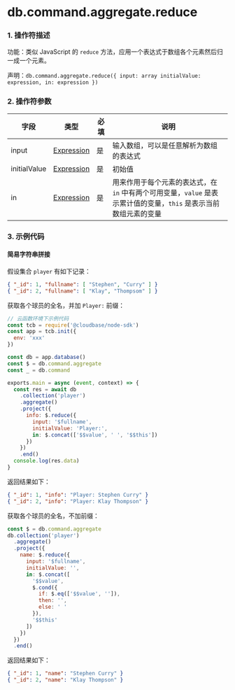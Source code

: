 # db.command.aggregate.reduce

### 1. 操作符描述

功能：类似 JavaScript 的 `reduce` 方法，应用一个表达式于数组各个元素然后归一成一个元素。

声明：`db.command.aggregate.reduce({ input: array initialValue: expression, in: expression })`

### 2. 操作符参数

| 字段         | 类型                           | 必填 | 说明                                                                                                              |
| ------------ | ------------------------------ | ---- | ----------------------------------------------------------------------------------------------------------------- |
| input        | [Expression](../expression.md) | 是   | 输入数组，可以是任意解析为数组的表达式                                                                            |
| initialValue | [Expression](../expression.md) | 是   | 初始值                                                                                                            |
| in           | [Expression](../expression.md) | 是   | 用来作用于每个元素的表达式，在 `in` 中有两个可用变量，`value` 是表示累计值的变量，`this` 是表示当前数组元素的变量 |

### 3. 示例代码

#### 简易字符串拼接

假设集合 `player` 有如下记录：

```json
{ "_id": 1, "fullname": [ "Stephen", "Curry" ] }
{ "_id": 2, "fullname": [ "Klay", "Thompsom" ] }
```

获取各个球员的全名，并加 `Player:` 前缀：

```js
// 云函数环境下示例代码
const tcb = require('@cloudbase/node-sdk')
const app = tcb.init({
  env: 'xxx'
})

const db = app.database()
const $ = db.command.aggregate
const _ = db.command

exports.main = async (event, context) => {
  const res = await db
    .collection('player')
    .aggregate()
    .project({
      info: $.reduce({
        input: '$fullname',
        initialValue: 'Player:',
        in: $.concat(['$$value', ' ', '$$this'])
      })
    })
    .end()
  console.log(res.data)
}
```

返回结果如下：

```json
{ "_id": 1, "info": "Player: Stephen Curry" }
{ "_id": 2, "info": "Player: Klay Thompson" }
```

获取各个球员的全名，不加前缀：

```js
const $ = db.command.aggregate
db.collection('player')
  .aggregate()
  .project({
    name: $.reduce({
      input: '$fullname',
      initialValue: '',
      in: $.concat([
        '$$value',
        $.cond({
          if: $.eq(['$$value', '']),
          then: '',
          else: ' '
        }),
        '$$this'
      ])
    })
  })
  .end()
```

返回结果如下：

```json
{ "_id": 1, "name": "Stephen Curry" }
{ "_id": 2, "name": "Klay Thompson" }
```
